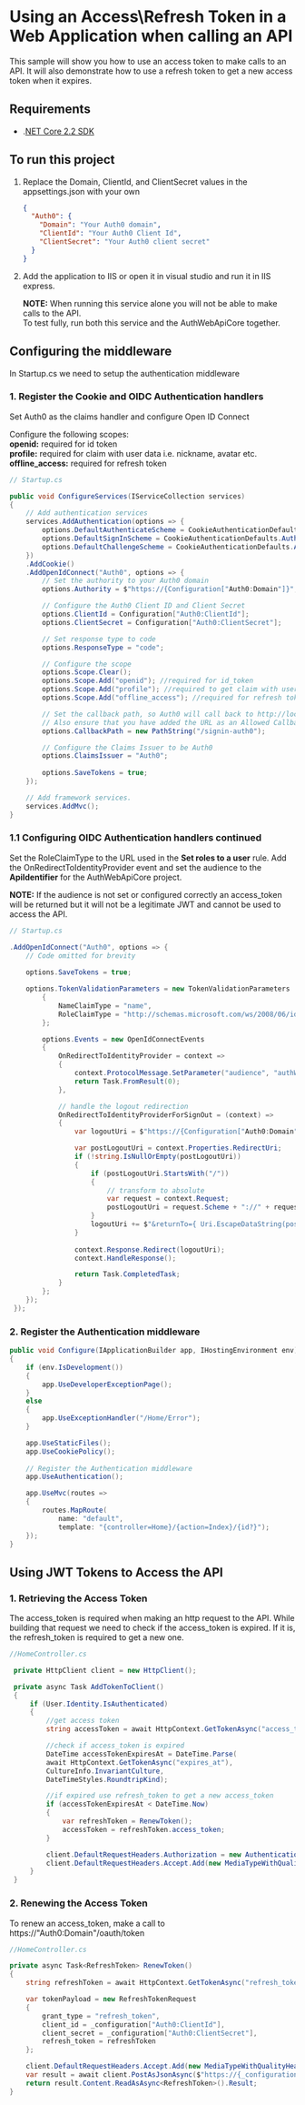 # Using an Access\Refresh Token in a Web Application when calling an API

This sample will show you how to use an access token to make calls to an API. 
It will also demonstrate how to use a refresh token to get a new access token when it expires.

## Requirements 
* .[NET Core 2.2 SDK]( https://dotnet.microsoft.com/download/dotnet-core/2.2)

## To run this project

1. Replace the Domain, ClientId, and ClientSecret values in the appsettings.json with your own
	```json
	{
	  "Auth0": {
	    "Domain": "Your Auth0 domain",
	    "ClientId": "Your Auth0 Client Id",
		"ClientSecret": "Your Auth0 client secret"
	  } 
	}
	```

2. Add the application to IIS or open it in visual studio and run it in IIS express.

   **NOTE:** When running this service alone you will not be able to make calls to the API.           
             To test fully, run both this service and the AuthWebApiCore together. 

## Configuring the middleware
In Startup.cs we need to setup the authentication middleware

### 1. Register the Cookie and OIDC Authentication handlers
Set Auth0 as the claims handler and configure Open ID Connect

Configure the following scopes: <br/>
**openid:** required for id token <br/>
**profile:** required for claim with user data i.e. nickname, avatar etc. <br/>
**offline_access:** required for refresh token

```csharp
// Startup.cs

public void ConfigureServices(IServiceCollection services)
{
    // Add authentication services
    services.AddAuthentication(options => {
        options.DefaultAuthenticateScheme = CookieAuthenticationDefaults.AuthenticationScheme;
        options.DefaultSignInScheme = CookieAuthenticationDefaults.AuthenticationScheme;
        options.DefaultChallengeScheme = CookieAuthenticationDefaults.AuthenticationScheme;
    })
    .AddCookie()
    .AddOpenIdConnect("Auth0", options => {
        // Set the authority to your Auth0 domain
        options.Authority = $"https://{Configuration["Auth0:Domain"]}";

        // Configure the Auth0 Client ID and Client Secret
        options.ClientId = Configuration["Auth0:ClientId"];
        options.ClientSecret = Configuration["Auth0:ClientSecret"];

        // Set response type to code
        options.ResponseType = "code";

        // Configure the scope
        options.Scope.Clear();
        options.Scope.Add("openid"); //required for id_token
        options.Scope.Add("profile"); //required to get claim with user data i.e. nickname, avatar etc.
        options.Scope.Add("offline_access"); //required for refresh token

        // Set the callback path, so Auth0 will call back to http://localhost:5000/signin-auth0 
        // Also ensure that you have added the URL as an Allowed Callback URL in your Auth0 dashboard 
        options.CallbackPath = new PathString("/signin-auth0");

        // Configure the Claims Issuer to be Auth0
        options.ClaimsIssuer = "Auth0";  
		
		options.SaveTokens = true;
    });

    // Add framework services.
    services.AddMvc();
}
```
### 1.1 Configuring OIDC Authentication handlers continued
Set the RoleClaimType to the URL used in the **Set roles to a user** rule.
Add the OnRedirectToIdentityProvider event and set the audience to the **ApiIdentifier** for the AuthWebApiCore project. 

**NOTE:** If the audience is not set or configured correctly an access_token will be returned but it will not be a legitimate JWT and      	    cannot be used to access the API. 

```csharp
// Startup.cs

.AddOpenIdConnect("Auth0", options => {
	// Code omitted for brevity
		
	options.SaveTokens = true;

	options.TokenValidationParameters = new TokenValidationParameters
        {
            NameClaimType = "name",
            RoleClaimType = "http://schemas.microsoft.com/ws/2008/06/identity/claims/roles"
        };

        options.Events = new OpenIdConnectEvents
        {
            OnRedirectToIdentityProvider = context =>
            {
                context.ProtocolMessage.SetParameter("audience", "authWebApi.com");  //set the audience to get acess_token for webapi              
                return Task.FromResult(0);
            },

            // handle the logout redirection 
            OnRedirectToIdentityProviderForSignOut = (context) =>
            {
                var logoutUri = $"https://{Configuration["Auth0:Domain"]}/v2/logout?client_id={Configuration["Auth0:ClientId"]}";

                var postLogoutUri = context.Properties.RedirectUri;
                if (!string.IsNullOrEmpty(postLogoutUri))
                {
                    if (postLogoutUri.StartsWith("/"))
                    {
                        // transform to absolute
                        var request = context.Request;
                        postLogoutUri = request.Scheme + "://" + request.Host + request.PathBase + postLogoutUri;
                    }
                    logoutUri += $"&returnTo={ Uri.EscapeDataString(postLogoutUri)}";
                }
                
                context.Response.Redirect(logoutUri);
                context.HandleResponse();

                return Task.CompletedTask;
            }
        };   
    });
 });
```

### 2. Register the Authentication middleware

```csharp
public void Configure(IApplicationBuilder app, IHostingEnvironment env)
{
    if (env.IsDevelopment())
    {
        app.UseDeveloperExceptionPage();
    }
    else
    {
        app.UseExceptionHandler("/Home/Error");
    }

    app.UseStaticFiles();
	app.UseCookiePolicy();
    
	// Register the Authentication middleware
    app.UseAuthentication();

    app.UseMvc(routes =>
    {
        routes.MapRoute(
            name: "default",
            template: "{controller=Home}/{action=Index}/{id?}");
    });
}
```

## Using JWT Tokens to Access the API
### 1. Retrieving the Access Token 
The access_token is required when making an http request to the API. While building that request we need to check if the access_token is expired. 
If it is, the refresh_token is required to get a new one. 

```csharp
//HomeController.cs

 private HttpClient client = new HttpClient();

 private async Task AddTokenToClient()
 {
     if (User.Identity.IsAuthenticated)
     {
         //get access token
         string accessToken = await HttpContext.GetTokenAsync("access_token");

         //check if access_token is expired
         DateTime accessTokenExpiresAt = DateTime.Parse(
         await HttpContext.GetTokenAsync("expires_at"),
         CultureInfo.InvariantCulture,
         DateTimeStyles.RoundtripKind);

         //if expired use refresh_token to get a new access_token
         if (accessTokenExpiresAt < DateTime.Now)
         {
             var refreshToken = RenewToken();
             accessToken = refreshToken.access_token;
         }

         client.DefaultRequestHeaders.Authorization = new AuthenticationHeaderValue("Bearer", accessToken);
         client.DefaultRequestHeaders.Accept.Add(new MediaTypeWithQualityHeaderValue("application/json"));
     }
 }
```

### 2. Renewing the Access Token
To renew an access_token, make a call to https://"Auth0:Domain"/oauth/token

```csharp
//HomeController.cs

private async Task<RefreshToken> RenewToken()
{
    string refreshToken = await HttpContext.GetTokenAsync("refresh_token");

    var tokenPayload = new RefreshTokenRequest
    {
        grant_type = "refresh_token",
        client_id = _configuration["Auth0:ClientId"],
        client_secret = _configuration["Auth0:ClientSecret"],
        refresh_token = refreshToken
    };

    client.DefaultRequestHeaders.Accept.Add(new MediaTypeWithQualityHeaderValue("application/json"));
    var result = await client.PostAsJsonAsync($"https://{_configuration["Auth0:Domain"]}/oauth/token", tokenPayload);
    return result.Content.ReadAsAsync<RefreshToken>().Result;
}
```
